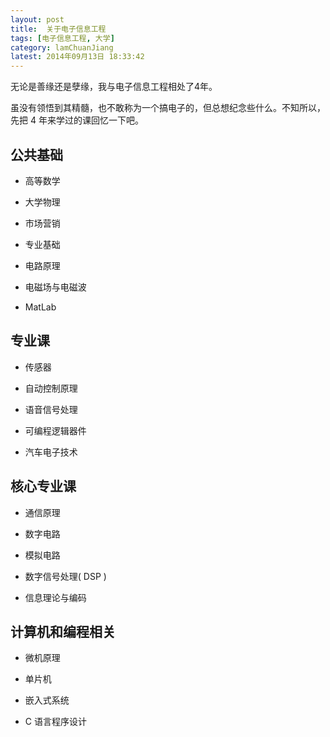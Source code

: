 ```yaml
---
layout: post
title:  关于电子信息工程
tags: [电子信息工程, 大学]
category: lamChuanJiang
latest: 2014年09月13日 18:33:42
---
```


无论是善缘还是孽缘，我与电子信息工程相处了4年。

虽没有领悟到其精髓，也不敢称为一个搞电子的，但总想纪念些什么。不知所以，先把 4 年来学过的课回忆一下吧。


公共基础
-

+ 高等数学

+ 大学物理

+ 市场营销

* 专业基础

+ 电路原理

+ 电磁场与电磁波

+ MatLab

专业课
-

+ 传感器

+ 自动控制原理

+ 语音信号处理

+ 可编程逻辑器件

+ 汽车电子技术

核心专业课
-

+ 通信原理

+ 数字电路

+ 模拟电路

+ 数字信号处理( DSP )

+ 信息理论与编码

计算机和编程相关
-

+ 微机原理

+ 单片机

+ 嵌入式系统

+ C 语言程序设计
